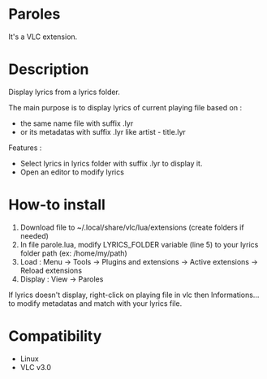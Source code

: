 # Paroles
It's a VLC extension.

# Description
Display lyrics from a lyrics folder.

The main purpose is to display lyrics of current playing file based on :
- the same name file with suffix .lyr
- or its metadatas with suffix .lyr like artist - title.lyr

Features :
- Select lyrics in lyrics folder with suffix .lyr to display it.
- Open an editor to modify lyrics

# How-to install

1. Download file to ~/.local/share/vlc/lua/extensions (create folders if needed)
2. In file parole.lua, modify LYRICS_FOLDER variable (line 5) to your lyrics folder path (ex: /home/my/path)
3. Load : Menu → Tools → Plugins and extensions -> Active extensions -> Reload extensions
4. Display : View -> Paroles

If lyrics doesn't display, right-click on playing file in vlc then Informations... to modify metadatas and match with your lyrics file.

# Compatibility
- Linux
- VLC v3.0
